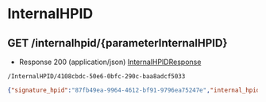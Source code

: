 # InternalHPID


## GET /internalhpid/{parameterInternalHPID}
- Response 200 (application/json)
[InternalHPIDResponse](InternalHPIDResponse.md)
```
/InternalHPID/4108cbdc-50e6-0bfc-290c-baa8adcf5033
```
```json
{"signature_hpid":"87fb49ea-9964-4612-bf91-9796ea75247e","internal_hpid":"4108cbdc-50e6-0bfc-290c-baa8adcf5033","organisation":null,"description":null,"level":"BST","unit":null,"flat":null,"room":null,"parking":null,"land":null,"plot":null,"block":null,"arch":null,"object_type":null,"signature_internal_addresses":[{"signature_hpid":"87fb49ea-9964-4612-bf91-9796ea75247e","address_hpid":"79c19d41-26e6-3f60-f529-2ea28de50cb8","source_name":"ABP","key":"79C19D41-26E6-3F60-F529-2EA28DE50CB8","uprn":"10070709359","organisation":null,"address":"BASEMENT  2 TOWNSHEND ROAD","postcode":"TW9 1XH","url_query":{"key":"ABP","value":"79C19D41-26E6-3F60-F529-2EA28DE50CB8","link":"/Address/ABP/79C19D41-26E6-3F60-F529-2EA28DE50CB8"}}]}
```
